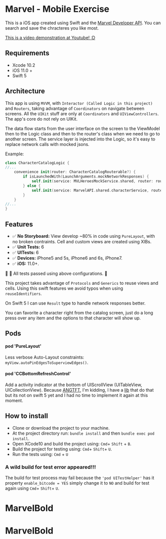 # Marvel - Mobile Exercise #

This is a iOS app created using Swift and the [Marvel Developer API](https://developer.marvel.com/).
You can search and save the chracteres you like most.

[This is a video demonstration at Youtube! :D](https://www.youtube.com/watch?v=I3scHnU0QRk)

## Requirements

* Xcode 10.2
* iOS 11.0 +
* Swift 5

## Architecture

This app is using `MVVM`, with `Interactor (Called Logic in this project)` and `Routers`, taking advantage of `Coordinators` on navigate between screens.
All the `UIKit` stuff are only at `Coordinators` and `UIViewControllers`. The app's core do not rely on UIKit.

The data flow starts from the user interface on the screen to the ViewModel then to the Logic class and then to the router's class when we need to go to another screen. The service layer is injected into the Logic, so it's easy to replace  network calls with mocked jsons.

Example:
```Swift
class CharacterCatalogLogic {
//...
    convenience init(router: CharacterCatalogRouterable?) {
        if isLaunchedWith(LaunchArguments.mockNetworkResponses) {
            self.init(service: MVLHeroesMockService.shared, router: router)
        } else {
            self.init(service: MarvelAPI.shared.characterService, router: router)
        }
    }
//...
}
```

## Features

* ✅ **No Storyboard:** View develop ~80% in code using ```PureLayout```, with no broken contraints. Cell and custom views are created using XIBs.
* ✅ **Unit Tests:** 6
* ✅ **UITests:** 6
* ✅ **Devices:** iPhone5 and 5s, iPhone6 and 6s, iPhone7.
* ✅ **iOS:** 11.0+.

🌟 💯 All tests passed using above configurations. 🌟

This project takes advantage of `Protocols` and `Generics` to reuse views and cells. Using this swift features we avoid typos when using `reuseIdentifiers`.

On Swift 5 I can use `Result` type to handle network responses better. 

You can favorite a character right from the catalog screen, just do a long press over any item and the options to that character will show up.

## Pods
#### pod 'PureLayout'
Less verbose Auto-Layout constraints: `myView.autoPinEdgesToSuperviewEdges()`.

#### pod 'CCBottomRefreshControl'
Add a activity indicator at the bottom of UIScrollView (UITableView, UICollectionView). Because [ANGTFT](https://www.youtube.com/watch?v=pzZOc05BFHE), I'm kidding, I have a [lib](https://github.com/FelipeCardoso89/UILoadControl) that do that but its not on swift 5 yet and I had no time to implement it again at this moment. 

## How to install

* Clone or download the project to your machine.
* At the project directory run: ```bundle install``` and then ```bundle exec pod install```.
* Open XCode10 and build the project using: ```Cmd```+ ```Shift``` + ```B```.
* Build the project for testing using: ```Cmd```+ ```Shift```+ ```U```.
* Run the tests using: ```Cmd``` + ```U```

### A wild build for test error appeared!!!

The build for test process may fail because the ```'pod UITestHelper'``` has it property ```enable_bitcode = YES``` simply change it to ```NO``` and build for test again using ```Cmd```+ ```Shift```+ ```U```.
# MarvelBold
# MarvelBold
